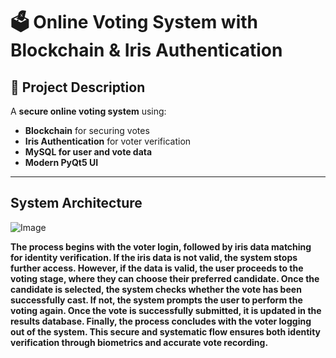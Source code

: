 # 🗳️ Online Voting System with Blockchain & Iris Authentication

## 🚀 Project Description
A **secure online voting system** using:
- **Blockchain** for securing votes
- **Iris Authentication** for voter verification
- **MySQL for user and vote data**
- **Modern PyQt5 UI**

---

## System Architecture

![Image](https://github.com/user-attachments/assets/d17c34c2-e03e-480d-82f8-042f7fbd267c)

**The process begins with the voter login, followed by iris data matching for identity verification. If the iris data is not valid, the system stops further access. However, if the data is valid, the user proceeds to the voting stage, where they can choose their preferred candidate. Once the candidate is selected, the system checks whether the vote has been successfully cast. If not, the system prompts the user to perform the voting again. Once the vote is successfully submitted, it is updated in the results database. Finally, the process concludes with the voter logging out of the system. This secure and systematic flow ensures both identity verification through biometrics and accurate vote recording.**


